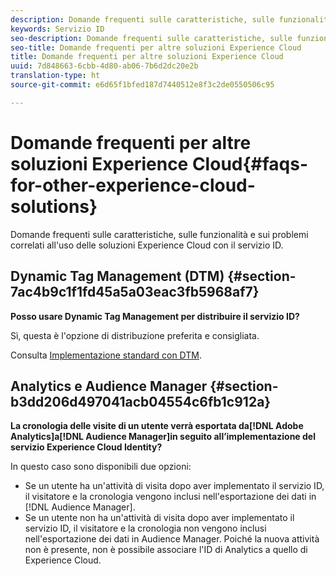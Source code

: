 ```yaml
---
description: Domande frequenti sulle caratteristiche, sulle funzionalità e sui problemi correlati all'uso delle soluzioni Experience Cloud con il servizio ID.
keywords: Servizio ID
seo-description: Domande frequenti sulle caratteristiche, sulle funzionalità e sui problemi correlati all'uso delle soluzioni Experience Cloud con il servizio ID.
seo-title: Domande frequenti per altre soluzioni Experience Cloud
title: Domande frequenti per altre soluzioni Experience Cloud
uuid: 7d848663-6cbb-4d80-ab06-7b6d2dc20e2b
translation-type: ht
source-git-commit: e6d65f1bfed187d7440512e8f3c2de0550506c95

---
```



# Domande frequenti per altre soluzioni Experience Cloud{#faqs-for-other-experience-cloud-solutions}

Domande frequenti sulle caratteristiche, sulle funzionalità e sui problemi correlati all'uso delle soluzioni Experience Cloud con il servizio ID.

## Dynamic Tag Management (DTM) {#section-7ac4b9c1f1fd45a5a03eac3fb5968af7}

**Posso usare Dynamic Tag Management per distribuire il servizio ID?**

Sì, questa è l'opzione di distribuzione preferita e consigliata.

Consulta [Implementazione standard con DTM](../implementation-guides/standard.md#concept-89cd0199a9634fc48644f2d61e3d2445).

## Analytics e Audience Manager {#section-b3dd206d497041acb04554c6fb1c912a}

**La cronologia delle visite di un utente verrà esportata da[!DNL Adobe Analytics]a[!DNL Audience Manager]in seguito all’implementazione del servizio Experience Cloud Identity?**

In questo caso sono disponibili due opzioni:

* Se un utente ha un'attività di visita dopo aver implementato il servizio ID, il visitatore e la cronologia vengono inclusi nell'esportazione dei dati in [!DNL Audience Manager].
* Se un utente non ha un'attività di visita dopo aver implementato il servizio ID, il visitatore e la cronologia non vengono inclusi nell'esportazione dei dati in Audience Manager. Poiché la nuova attività non è presente, non è possibile associare l'ID di Analytics a quello di Experience Cloud.


